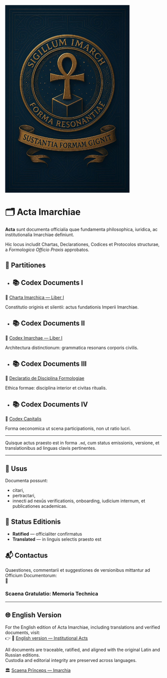 <img src="./assets/logo_imarhc.jpg" alt="Imarch Logo" width="400"/>


# 🗂 Acta Imarchiae

**Acta** sunt documenta officialia quae fundamenta philosophica, iuridica, ac institutionalia Imarchiae definiunt.

Hic locus includit Chartas, Declarationes, Codices et Protocolos structurae, a *Formologica Officio Praxis* approbatos.

## 🔖 Partitiones 

- ## 📚 Codex Documents I
📜 [Charta Imarchica — Liber I](https://acta.imarch.sbs/codex_acts/charta_liber_I) 

Constitutio originis et silentii: actus fundationis Imperii Imarchiae.
 
- ## 📚 Codex Documents II
📜 [Codex Imarchae — Liber I](https://acta.imarch.sbs/codex_acts/codex_imarcha_liber_I)

Architectura distinctionum: grammatica resonans corporis civilis.
  
- ## 📚 Codex Documents III
📜 [Declaratio de Disciplina Formologiae](https://acta.imarch.sbs/codex_acts/Declaratio_de_Disciplina_Formologiae) 

Ethica formae: disciplina interior et civitas ritualis.

- ## 📚 Codex Documents IV  
📜 [Codex Capitalis](https://acta.imarch.sbs/codex_acts/codex_capitalis)

Forma oeconomica ut scena participationis, non ut ratio lucri.

---

Quisque actus praesto est in forma `.md`, cum status emissionis, versione, et translationibus ad linguas clavis pertinentes.

---

## 🧭 Usus

Documenta possunt:
- citari,
- pertractari,
- innecti ad nexūs verificationis, onboarding, iudicium internum, et publicationes academicas.

## 📎 Status Editionis

- **Ratified** — officialiter confirmatus  
- **Translated** — in linguis selectis praesto est

## 📬 Contactus

Quaestiones, commentarii et suggestiones de versionibus mittantur ad Officium Documentorum:  
📧 

### Scaena Gratulatio: Memoria Technica

---

## 🌐 English Version

For the English edition of Acta Imarchiae, including translations and verified documents, visit:  
👉 🔗 [English version — Institutional Acts](https://acta.imarch.sbs/acts)

All documents are traceable, ratified, and aligned with the original Latin and Russian editions.  
Custodia and editorial integrity are preserved across languages.

🏛️ [Scaena Prīnceps — Imarchia](https://imarch.sbs/)


